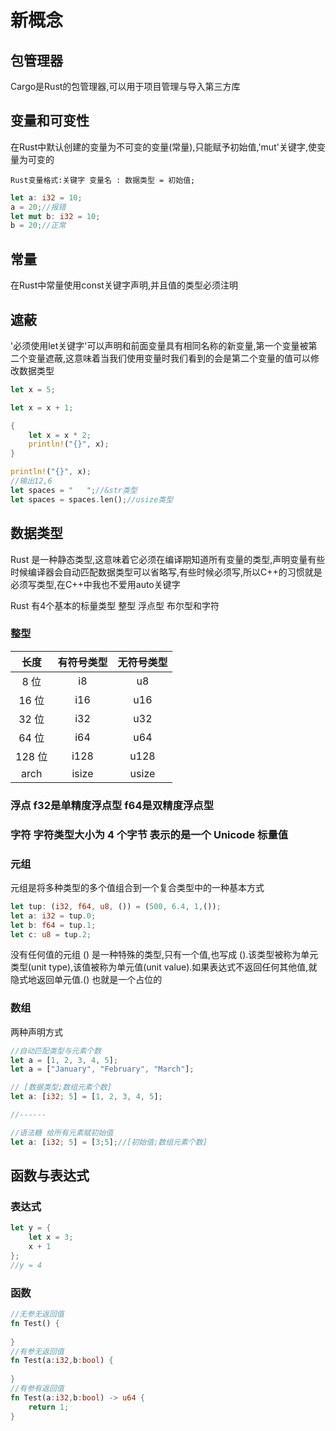# 新概念

## 包管理器

Cargo是Rust的包管理器,可以用于项目管理与导入第三方库

## 变量和可变性

在Rust中默认创建的变量为不可变的变量(常量),只能赋予初始值,'mut'关键字,使变量为可变的

`Rust变量格式:关键字 变量名 : 数据类型 = 初始值;`

```rust
let a: i32 = 10;
a = 20;//报错
let mut b: i32 = 10;
b = 20;//正常
```

## 常量

在Rust中常量使用const关键字声明,并且值的类型必须注明

## 遮蔽

'必须使用let关键字'可以声明和前面变量具有相同名称的新变量,第一个变量被第二个变量遮蔽,这意味着当我们使用变量时我们看到的会是第二个变量的值可以修改数据类型

```rust
let x = 5;

let x = x + 1;

{
    let x = x * 2;
    println!("{}", x);
}

println!("{}", x);
//输出12,6
let spaces = "   ";//&str类型
let spaces = spaces.len();//usize类型
```

## 数据类型

Rust 是一种静态类型,这意味着它必须在编译期知道所有变量的类型,声明变量有些时候编译器会自动匹配数据类型可以省略写,有些时候必须写,所以C++的习惯就是必须写类型,在C++中我也不爱用auto关键字

Rust 有4个基本的标量类型 整型 浮点型 布尔型和字符

### 整型

| 长度 | 有符号类型 | 无符号类型 |
| :---: | :---: | :---: |
| 8 位 | i8 | u8 |
| 16 位 | i16 | u16 |
| 32 位 | i32 | u32 |
| 64 位 | i64 | u64 |
| 128 位 | i128 | u128 |
| arch | isize | usize |

### 浮点 f32是单精度浮点型 f64是双精度浮点型

### 字符 字符类型大小为 4 个字节 表示的是一个 Unicode 标量值

### 元组

元组是将多种类型的多个值组合到一个复合类型中的一种基本方式

```rust
let tup: (i32, f64, u8, ()) = (500, 6.4, 1,());
let a: i32 = tup.0;
let b: f64 = tup.1;
let c: u8 = tup.2;
```

没有任何值的元组 () 是一种特殊的类型,只有一个值,也写成 ().该类型被称为单元类型(unit type),该值被称为单元值(unit value).如果表达式不返回任何其他值,就隐式地返回单元值.() 也就是一个占位的

### 数组

两种声明方式

```rust
//自动匹配类型与元素个数
let a = [1, 2, 3, 4, 5];
let a = ["January", "February", "March"];

// [数据类型;数组元素个数]
let a: [i32; 5] = [1, 2, 3, 4, 5];

//------

//语法糖 给所有元素赋初始值
let a: [i32; 5] = [3;5];//[初始值;数组元素个数]

```

## 函数与表达式

### 表达式

```rust
let y = {
    let x = 3;
    x + 1
};
//y = 4
```

### 函数

```rust
//无参无返回值
fn Test() {
    
}
//有参无返回值
fn Test(a:i32,b:bool) {
    
}
//有参有返回值
fn Test(a:i32,b:bool) -> u64 {
    return 1;
}
```